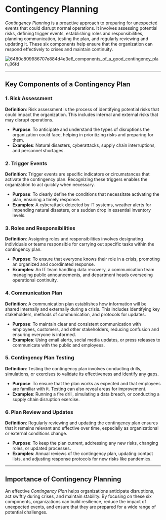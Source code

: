 # Contingency Planning

*Contingency Planning* is a proactive approach to preparing for unexpected events that could disrupt normal operations. It involves assessing potential risks, defining trigger events, establishing roles and responsibilities, planning communication, testing the plan, and regularly reviewing and updating it. These six components help ensure that the organization can respond effectively to crises and maintain continuity.

![6480c809986707e884d4e3e6_components_of_a_good_contingency_plan_06fd](https://github.com/user-attachments/assets/1514c19e-b48c-4118-9589-773c92cf4096)

---

## Key Components of a Contingency Plan

### 1. Risk Assessment

**Definition**: Risk assessment is the process of identifying potential risks that could impact the organization. This includes internal and external risks that may disrupt operations.

- **Purpose**: To anticipate and understand the types of disruptions the organization could face, helping in prioritizing risks and preparing for them.
- **Examples**: Natural disasters, cyberattacks, supply chain interruptions, and personnel shortages.

### 2. Trigger Events

**Definition**: Trigger events are specific indicators or circumstances that activate the contingency plan. Recognizing these triggers enables the organization to act quickly when necessary.

- **Purpose**: To clearly define the conditions that necessitate activating the plan, ensuring a timely response.
- **Examples**: A cyberattack detected by IT systems, weather alerts for impending natural disasters, or a sudden drop in essential inventory levels.

### 3. Roles and Responsibilities

**Definition**: Assigning roles and responsibilities involves designating individuals or teams responsible for carrying out specific tasks within the contingency plan.

- **Purpose**: To ensure that everyone knows their role in a crisis, promoting an organized and coordinated response.
- **Examples**: An IT team handling data recovery, a communication team managing public announcements, and department heads overseeing operational continuity.

### 4. Communication Plan

**Definition**: A communication plan establishes how information will be shared internally and externally during a crisis. This includes identifying key stakeholders, methods of communication, and protocols for updates.

- **Purpose**: To maintain clear and consistent communication with employees, customers, and other stakeholders, reducing confusion and ensuring everyone is informed.
- **Examples**: Using email alerts, social media updates, or press releases to communicate with the public and employees.

### 5. Contingency Plan Testing

**Definition**: Testing the contingency plan involves conducting drills, simulations, or exercises to validate its effectiveness and identify any gaps.

- **Purpose**: To ensure that the plan works as expected and that employees are familiar with it. Testing can also reveal areas for improvement.
- **Examples**: Running a fire drill, simulating a data breach, or conducting a supply chain disruption exercise.

### 6. Plan Review and Updates

**Definition**: Regularly reviewing and updating the contingency plan ensures that it remains relevant and effective over time, especially as organizational or external conditions change.

- **Purpose**: To keep the plan current, addressing any new risks, changing roles, or updated processes.
- **Examples**: Annual reviews of the contingency plan, updating contact lists, and adjusting response protocols for new risks like pandemics.

---

## Importance of Contingency Planning

An effective *Contingency Plan* helps organizations anticipate disruptions, act swiftly during crises, and maintain stability. By focusing on these six components, organizations can build resilience, reduce the impact of unexpected events, and ensure that they are prepared for a wide range of potential challenges.
